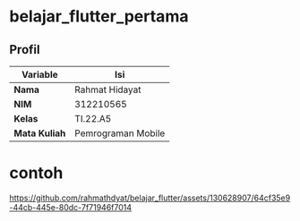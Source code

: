 # belajar_flutter_pertama
## Profil
| Variable | Isi |
| -------- | --- |
| **Nama** | Rahmat Hidayat |
| **NIM** | 312210565 |
| **Kelas** | TI.22.A5 |
| **Mata Kuliah** | Pemrograman Mobile |

# contoh
https://github.com/rahmathdyat/belajar_flutter/assets/130628907/64cf35e9-44cb-445e-80dc-7f71946f7014

